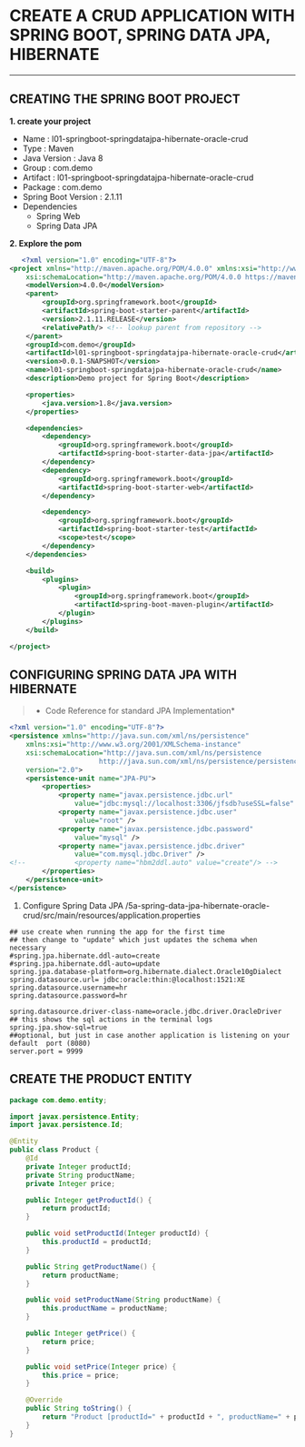 # CREATE A CRUD APPLICATION WITH SPRING BOOT, SPRING DATA JPA, HIBERNATE
---
## CREATING THE SPRING BOOT PROJECT
**1. create your project**
- Name : l01-springboot-springdatajpa-hibernate-oracle-crud
- Type : Maven
- Java Version : Java 8
- Group : com.demo
- Artifact : l01-springboot-springdatajpa-hibernate-oracle-crud
- Package : com.demo
- Spring Boot Version : 2.1.11
- Dependencies
  - Spring Web
  - Spring Data JPA
  
**2. Explore the pom**
``` xml
   <?xml version="1.0" encoding="UTF-8"?>
<project xmlns="http://maven.apache.org/POM/4.0.0" xmlns:xsi="http://www.w3.org/2001/XMLSchema-instance"
	xsi:schemaLocation="http://maven.apache.org/POM/4.0.0 https://maven.apache.org/xsd/maven-4.0.0.xsd">
	<modelVersion>4.0.0</modelVersion>
	<parent>
		<groupId>org.springframework.boot</groupId>
		<artifactId>spring-boot-starter-parent</artifactId>
		<version>2.1.11.RELEASE</version>
		<relativePath/> <!-- lookup parent from repository -->
	</parent>
	<groupId>com.demo</groupId>
	<artifactId>l01-springboot-springdatajpa-hibernate-oracle-crud</artifactId>
	<version>0.0.1-SNAPSHOT</version>
	<name>l01-springboot-springdatajpa-hibernate-oracle-crud</name>
	<description>Demo project for Spring Boot</description>

	<properties>
		<java.version>1.8</java.version>
	</properties>

	<dependencies>
		<dependency>
			<groupId>org.springframework.boot</groupId>
			<artifactId>spring-boot-starter-data-jpa</artifactId>
		</dependency>
		<dependency>
			<groupId>org.springframework.boot</groupId>
			<artifactId>spring-boot-starter-web</artifactId>
		</dependency>

		<dependency>
			<groupId>org.springframework.boot</groupId>
			<artifactId>spring-boot-starter-test</artifactId>
			<scope>test</scope>
		</dependency>
	</dependencies>

	<build>
		<plugins>
			<plugin>
				<groupId>org.springframework.boot</groupId>
				<artifactId>spring-boot-maven-plugin</artifactId>
			</plugin>
		</plugins>
	</build>

</project>
```

## CONFIGURING SPRING DATA JPA WITH HIBERNATE

>* Code Reference for standard JPA Implementation*
``` xml
<?xml version="1.0" encoding="UTF-8"?>
<persistence xmlns="http://java.sun.com/xml/ns/persistence"
	xmlns:xsi="http://www.w3.org/2001/XMLSchema-instance"
	xsi:schemaLocation="http://java.sun.com/xml/ns/persistence
                      http://java.sun.com/xml/ns/persistence/persistence_2_0.xsd"
	version="2.0">
	<persistence-unit name="JPA-PU">
		<properties>
			<property name="javax.persistence.jdbc.url"
				value="jdbc:mysql://localhost:3306/jfsdb?useSSL=false" />
			<property name="javax.persistence.jdbc.user"
				value="root" />
			<property name="javax.persistence.jdbc.password"
				value="mysql" />
			<property name="javax.persistence.jdbc.driver"
				value="com.mysql.jdbc.Driver" />
<!-- 			<property name="hbm2ddl.auto" value="create"/> -->
		</properties>
	</persistence-unit>
</persistence>
```
1. Configure Spring Data JPA /5a-spring-data-jpa-hibernate-oracle-crud/src/main/resources/application.properties
``` properties
## use create when running the app for the first time
## then change to "update" which just updates the schema when necessary
#spring.jpa.hibernate.ddl-auto=create
#spring.jpa.hibernate.ddl-auto=update
spring.jpa.database-platform=org.hibernate.dialect.Oracle10gDialect
spring.datasource.url= jdbc:oracle:thin:@localhost:1521:XE
spring.datasource.username=hr
spring.datasource.password=hr

spring.datasource.driver-class-name=oracle.jdbc.driver.OracleDriver
## this shows the sql actions in the terminal logs
spring.jpa.show-sql=true
##optional, but just in case another application is listening on your default  port (8080)
server.port = 9999
```

## CREATE THE PRODUCT ENTITY
``` java
package com.demo.entity;

import javax.persistence.Entity;
import javax.persistence.Id;

@Entity
public class Product {
	@Id
	private Integer productId;
	private String productName;
	private Integer price;

	public Integer getProductId() {
		return productId;
	}

	public void setProductId(Integer productId) {
		this.productId = productId;
	}

	public String getProductName() {
		return productName;
	}

	public void setProductName(String productName) {
		this.productName = productName;
	}

	public Integer getPrice() {
		return price;
	}

	public void setPrice(Integer price) {
		this.price = price;
	}

	@Override
	public String toString() {
		return "Product [productId=" + productId + ", productName=" + productName + ", price=" + price + "]";
	}
}
```